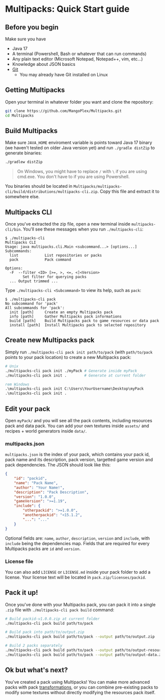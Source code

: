 # Multipacks: Quick Start guide
## Before you begin
Make sure you have
- Java 17
- A terminal (Powershell, Bash or whatever that can run commands)
- Any plain text editor (Microsoft Notepad, Notepad++, vim, etc...)
- Knowledge about JSON basics
- [Git](https://git-scm.com/)
  + You may already have Git installed on Linux

## Getting Multipacks
Open your terminal in whatever folder you want and clone the repository:

```sh
git clone https://github.com/MangoPlex/Multipacks.git
cd Multipacks
```

## Build Multipacks
Make sure ``JAVA_HOME`` enviroment variable is points toward Java 17 binary (we haven't tested on older Java version yet) and run ``./gradle distZip`` to generate binaries:

```sh
./gradlew distZip
```

> On Windows, you might have to replace ``/`` with ``\`` if you are using cmd.exe. You don't have to if you are using Powershell.

You binaries should be located in ``Multipacks/multipacks-cli/build/distributions/multipacks-cli.zip``. Copy this file and extract it to somewhere else.

## Multipacks CLI
Once you've extracted the zip file, open a new terminal inside ``multipacks-cli/bin``. You'll see these messages when you run ``./multipacks-cli``:

```console
$ ./multipacks-cli
Multipacks CLI
Usage: java multipacks.cli.Main <subcommand...> [options...]
Subcommands:
  list            List repositories or packs
  pack            Pack command

Options:
  -F  --filter <ID> [>=, >, <=, <]<Version>
        Set filter for querying packs
  ... Output trimmed ...
```

Type ``./multipacks-cli <Subcommand>`` to view its help, such as ``pack``:

```console
$ ./multipacks-cli pack
No subcommand for 'pack'
All subcommands for 'pack':
  init [path]     Create an empty Multipacks pack
  info [path]     Gather Multipacks pack informations
  build [path]    Build Multipacks pack to game resources or data pack
  install [path]  Install Multipacks pack to selected repository
```

## Create new Multipacks pack
Simply run ``./multipacks-cli pack init path/to/pack`` (with ``path/to/pack`` points to your pack location) to create a new Multipacks pack:

```sh
# Unix
./multipacks-cli pack init ./myPack # Generate inside myPack
./multipacks-cli pack init .        # Generate at current folder
```

```bat
rem Windows
.\multipacks-cli pack init C:\Users\YourUsername\Desktop\myPack
.\multipacks-cli pack init .
```

## Edit your pack
Open ``myPack/`` and you will see all the pack contents, including resources pack and data pack. You can add your own textures inside ``assets/`` and recipes + world generators inside ``data/``.

### multipacks.json
``multipacks.json`` is the index of your pack, which contains your pack id, pack name and its description, pack version, targetted game version and pack dependencies. The JSON should look like this:

```json
{
    "id": "packid",
    "name": "Pack Name",
    "author": "Your Name!",
    "description": "Pack Description",
    "version": "1.0.0",
    "gameVersion": ">=1.19",
    "include": {
        "otherpackid": ">=1.0.0",
        "anotherpackid": "<15.1.2",
        "...": "..."
    }
}
```

Optional fields are: ``name``, ``author``, ``description``, ``version`` and ``include``, with ``include`` being the dependencies map. Fields that are required for every Multipacks packs are ``id`` and ``version``.

### License file
You can also add ``LICENSE`` or ``LICENSE.md`` inside your pack folder to add a license. Your license text will be located in ``pack.zip/licenses/packid``.

## Pack it up!
Once you've done with your Multipacks pack, you can pack it into a single ``.zip`` file with ``./multipacks-cli pack build`` command:

```sh
# Build packid-v1.0.0.zip at current folder
./multipacks-cli pack build path/to/pack

# Build pack into path/to/output.zip
./multipacks-cli pack build path/to/pack --output path/to/output.zip

# Build 2 packs separately
./multipacks-cli pack build path/to/pack --output path/to/output-resources.zip --include resources
./multipacks-cli pack build path/to/pack --output path/to/output-data.zip --include data
```

## Ok but what's next?
You've created a pack using Multipacks! You can make more advanced packs with pack [transformations](transforms%5Cindex.md), or you can combine pre-existing packs to modify some textures without directly modifying the resources pack itself.
